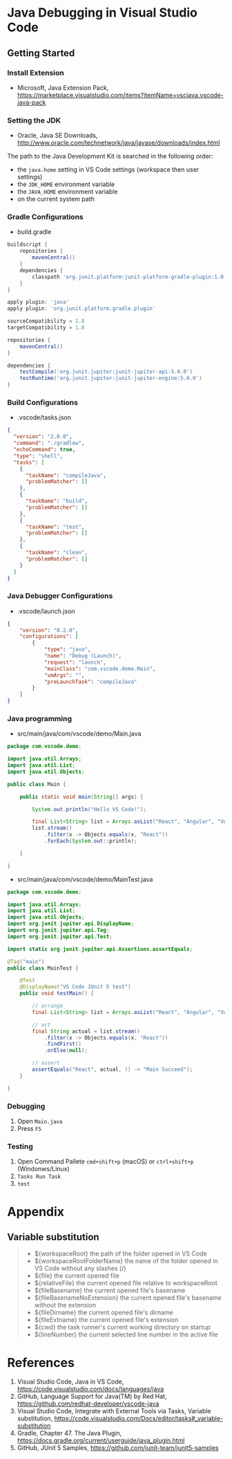 # Java Debugging in Visual Studio Code 

## Getting Started

### Install Extension

* Microsoft, Java Extension Pack, https://marketplace.visualstudio.com/items?itemName=vscjava.vscode-java-pack

### Setting the JDK

* Oracle, Java SE Downloads, http://www.oracle.com/technetwork/java/javase/downloads/index.html

The path to the Java Development Kit is searched in the following order:

* the `java.home` setting in VS Code settings (workspace then user settings)
* the `JDK_HOME` environment variable
* the `JAVA_HOME` environment variable
* on the current system path

### Gradle Configurations

* build.gradle
```groovy
buildscript {
    repositories {
        mavenCentral()
    }
    dependencies {
        classpath 'org.junit.platform:junit-platform-gradle-plugin:1.0.0'
    }
}

apply plugin: 'java'
apply plugin: 'org.junit.platform.gradle.plugin'

sourceCompatibility = 1.8
targetCompatibility = 1.8

repositories {
    mavenCentral()
}

dependencies {
    testCompile('org.junit.jupiter:junit-jupiter-api:5.0.0')
    testRuntime('org.junit.jupiter:junit-jupiter-engine:5.0.0')
}
```

### Build Configurations

* .vscode/tasks.json
```json
{
  "version": "2.0.0",
  "command": "./gradlew",
  "echoCommand": true,
  "type": "shell",
  "tasks": [
    {
      "taskName": "compileJava",
      "problemMatcher": []
    },
    {
      "taskName": "build",
      "problemMatcher": []
    },
    {
      "taskName": "test",
      "problemMatcher": []
    },
    {
      "taskName": "clean",
      "problemMatcher": []
    }
  ]
}
```

### Java Debugger Configurations

* .vscode/launch.json
```json
{
    "version": "0.2.0",
    "configurations": [
        {
            "type": "java",
            "name": "Debug (Launch)",
            "request": "launch",
            "mainClass": "com.vscode.demo.Main",
            "vmArgs": "",
            "preLaunchTask": "compileJava"
        }
    ]
}
```

### Java programming

* src/main/java/com/vscode/demo/Main.java
```java
package com.vscode.demo;

import java.util.Arrays;
import java.util.List;
import java.util.Objects;

public class Main {

    public static void main(String[] args) {

        System.out.println("Hello VS Code!");

        final List<String> list = Arrays.asList("React", "Angular", "Vue");
        list.stream()
            .filter(x -> Objects.equals(x, "React"))
            .forEach(System.out::println);

    }

}
```

* src/main/java/com/vscode/demo/MainTest.java
```java
package com.vscode.demo;

import java.util.Arrays;
import java.util.List;
import java.util.Objects;
import org.junit.jupiter.api.DisplayName;
import org.junit.jupiter.api.Tag;
import org.junit.jupiter.api.Test;

import static org.junit.jupiter.api.Assertions.assertEquals;

@Tag("main")
public class MainTest {

    @Test
    @DisplayName("VS Code JUnit 5 test")
    public void testMain() {

        // arrange
        final List<String> list = Arrays.asList("React", "Angular", "Vue");

        // act
        final String actual = list.stream()
            .filter(x -> Objects.equals(x, "React"))
            .findFirst()
            .orElse(null);

        // assert
        assertEquals("React", actual, () -> "Main Succeed");
    }

}
```

### Debugging

1. Open `Main.java`
1. Press `F5`

### Testing

1. Open Command Pallete `cmd+shift+p` (macOS) or `ctrl+shift+p` (Windonws/Linux)
1. `Tasks Run Task`
1. `test`


# Appendix

## Variable substitution

> * ${workspaceRoot} the path of the folder opened in VS Code
> * ${workspaceRootFolderName} the name of the folder opened in VS Code without any slashes (/)
> * ${file} the current opened file
> * ${relativeFile} the current opened file relative to workspaceRoot
> * ${fileBasename} the current opened file's basename
> * ${fileBasenameNoExtension} the current opened file's basename without the extension
> * ${fileDirname} the current opened file's dirname
> * ${fileExtname} the current opened file's extension
> * ${cwd} the task runner's current working directory on startup
> * ${lineNumber} the current selected line number in the active file


# References

1. Visual Studio Code, Java in VS Code, https://code.visualstudio.com/docs/languages/java
1. GitHub, Language Support for Java(TM) by Red Hat, https://github.com/redhat-developer/vscode-java
1. Visual Studio Code, Integrate with External Tools via Tasks, Variable substitution, https://code.visualstudio.com/Docs/editor/tasks#_variable-substitution
1. Gradle, Chapter 47. The Java Plugin, https://docs.gradle.org/current/userguide/java_plugin.html
1. GitHub, JUnit 5 Samples, https://github.com/junit-team/junit5-samples

